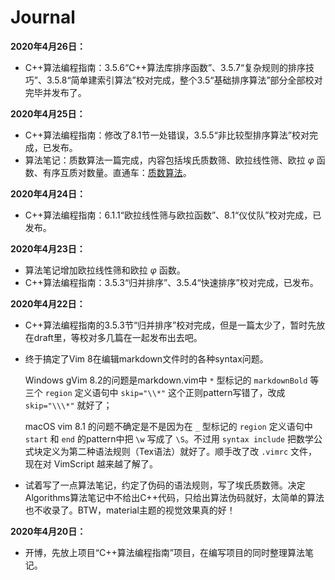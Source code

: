 # Journal

**2020年4月26日：**

- C++算法编程指南：3.5.6“C++算法库排序函数”、3.5.7“复杂规则的排序技巧”、3.5.8“简单建索引算法”校对完成，整个3.5“基础排序算法”部分全部校对完毕并发布了。

**2020年4月25日：**

- C++算法编程指南：修改了8.1节一处错误，3.5.5“非比较型排序算法”校对完成，已发布。
- 算法笔记：质数算法一篇完成，内容包括埃氏质数筛、欧拉线性筛、欧拉 $\varphi$ 函数、有序互质对数量。直通车：[质数算法](notes/algos/numeric_algos/prime_algos.md)。

**2020年4月24日：**

- C++算法编程指南：6.1.1“欧拉线性筛与欧拉函数”、8.1“仪仗队”校对完成，已发布。

**2020年4月23日：**

- 算法笔记增加欧拉线性筛和欧拉 $\varphi$ 函数。
- C++算法编程指南：3.5.3“归并排序”、3.5.4“快速排序”校对完成，已发布。

**2020年4月22日：**

- C++算法编程指南的3.5.3节“归并排序”校对完成，但是一篇太少了，暂时先放在draft里，等校对多几篇在一起发布出去吧。
- 终于搞定了Vim 8在编辑markdown文件时的各种syntax问题。

    Windows gVim 8.2的问题是markdown.vim中 ``*`` 型标记的 ``markdownBold`` 等三个 ``region`` 定义语句中 ``skip="\\*"`` 这个正则pattern写错了，改成 ``skip="\\\*"`` 就好了；

    macOS vim 8.1 的问题不确定是不是因为在 ``_`` 型标记的 ``region`` 定义语句中 ``start`` 和 ``end`` 的pattern中把 ``\w`` 写成了 ``\S``。不过用 ``syntax include`` 把数学公式块定义为第二种语法规则（Tex语法）就好了。顺手改了改 ``.vimrc`` 文件，现在对 VimScript 越来越了解了。

- 试着写了一点算法笔记，约定了伪码的语法规则，写了埃氏质数筛。决定Algorithms算法笔记中不给出C++代码，只给出算法伪码就好，太简单的算法也不收录了。BTW，material主题的视觉效果真的好！

**2020年4月20日：**

- 开博，先放上项目“C++算法编程指南”项目，在编写项目的同时整理算法笔记。
